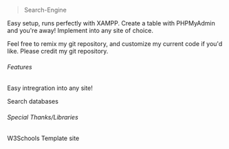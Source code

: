 > Search-Engine


Easy setup, runs perfectly with XAMPP. Create a table with PHPMyAdmin and you're away! Implement into any site of choice.

Feel free to remix my git repository, and customize my current code if you'd like. Please credit my git repository.

###### Features
Easy intregration into any site!

Search databases
###### Special Thanks/Libraries
W3Schools Template site
